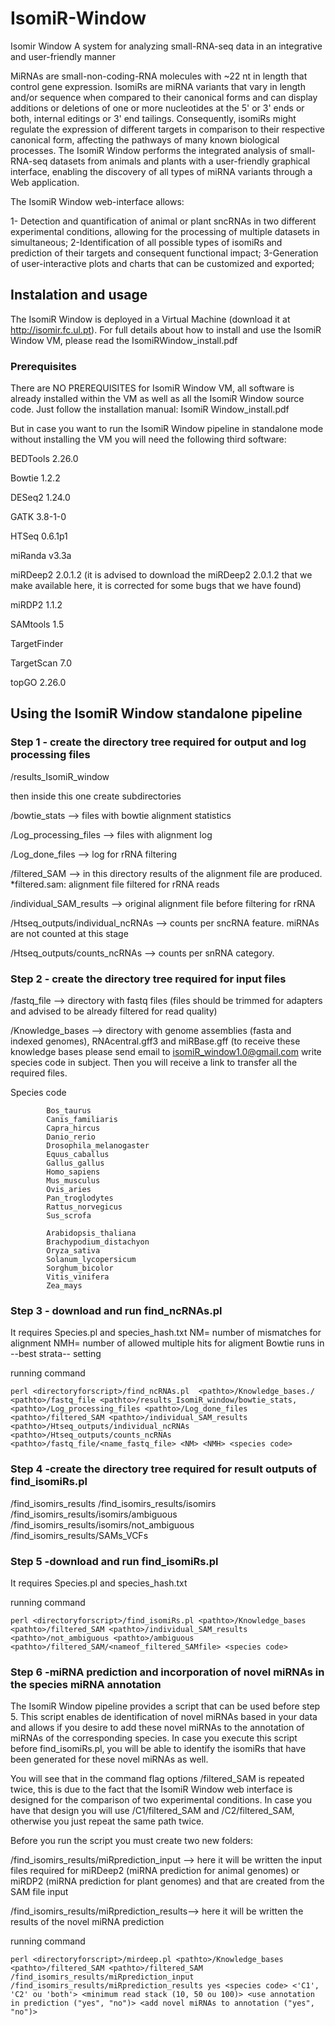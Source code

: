 # IsomiR-Window
Isomir Window A system for analyzing small-RNA-seq data in an integrative and user-friendly manner

MiRNAs are small-non-coding-RNA molecules with ~22 nt in length that control gene expression. IsomiRs are miRNA variants that vary in length and/or sequence when compared to their canonical forms and can display additions or deletions of one or more nucleotides at the 5' or 3' ends or both, internal editings or 3' end tailings. Consequently, isomiRs might regulate the expression of different targets in comparison to their respective canonical form, affecting the pathways of many known biological processes. 
The IsomiR Window performs the integrated analysis of small-RNA-seq datasets from animals and plants with a user-friendly graphical interface, enabling the discovery of all types of miRNA variants through a Web application. 

The IsomiR Window web-interface allows:

1- Detection and quantification of animal or plant sncRNAs in two different experimental conditions, allowing for the processing of multiple datasets in simultaneous;
2-Identification of all possible types of isomiRs and prediction of their targets and consequent functional impact;
3-Generation of user-interactive plots and charts that can be customized and exported;


 ## Instalation and usage

The IsomiR Window is deployed in a Virtual Machine (download it at http://isomir.fc.ul.pt). For full details about how to install and use the IsomiR Window VM, please read the IsomiRWindow_install.pdf

### Prerequisites

There are NO PREREQUISITES for IsomiR Window VM, all software is already installed within the VM as well as all the IsomiR Window source code. Just follow the  installation manual: IsomiR Window_install.pdf

But in case you want to run the IsomiR Window pipeline in standalone mode without installing the VM you will need the following third software:

BEDTools 2.26.0

Bowtie 1.2.2

DESeq2 1.24.0

GATK 3.8-1-0

HTSeq 0.6.1p1

miRanda v3.3a

miRDeep2 2.0.1.2 (it is advised to download the miRDeep2 2.0.1.2 that we make available here, it is corrected for some bugs that we have found)

miRDP2 1.1.2

SAMtools 1.5

TargetFinder

TargetScan 7.0

topGO 2.26.0



## Using the IsomiR Window standalone pipeline

### Step 1 - create the directory tree required for output and log processing files

/results_IsomiR_window

then inside this one create subdirectories

/bowtie_stats --> files with bowtie alignment statistics

/Log_processing_files --> files with alignment log

/Log_done_files --> log for rRNA filtering

/filtered_SAM --> in this directory  results of the alignment file are produced. *filtered.sam: alignment file filtered for rRNA reads

/individual_SAM_results --> original alignment file before filtering for rRNA

/Htseq_outputs/individual_ncRNAs --> counts per sncRNA feature. miRNAs are not counted at this stage

/Htseq_outputs/counts_ncRNAs --> counts per snRNA category.

### Step 2 - create the directory tree required for input files 

/fastq_file --> directory with fastq files (files should be trimmed for adapters and advised to be already filtered for read quality)

/Knowledge_bases --> directory with genome assemblies (fasta and indexed genomes), RNAcentral.gff3 and miRBase.gff (to receive these knowledge bases please send email to isomiR_window1.0@gmail.com write species code in subject. Then you will receive a link to transfer all the required files.

Species code 
            
            Bos_taurus
            Canis_familiaris
            Capra_hircus
            Danio_rerio
            Drosophila_melanogaster
            Equus_caballus
            Gallus_gallus
            Homo_sapiens
            Mus_musculus
            Ovis_aries
            Pan_troglodytes
            Rattus_norvegicus
            Sus_scrofa
            
            Arabidopsis_thaliana
            Brachypodium_distachyon
            Oryza_sativa
            Solanum_lycopersicum
            Sorghum_bicolor
            Vitis_vinifera
            Zea_mays


### Step 3 - download and run find_ncRNAs.pl
 It requires Species.pl and species_hash.txt
 NM= number of mismatches for alignment
 NMH= number of allowed multiple hits for aligment
 Bowtie runs in --best strata-- setting
 
 running command
 
    perl <directoryforscript>/find_ncRNAs.pl  <pathto>/Knowledge_bases./ <pathto>/fastq_file <pathto>/results_IsomiR_window/bowtie_stats, <pathto>/Log_processing_files <pathto>/Log_done_files <pathto>/filtered_SAM <pathto>/individual_SAM_results <pathto>/Htseq_outputs/individual_ncRNAs <pathto>/Htseq_outputs/counts_ncRNAs <pathto>/fastq_file/<name_fastq_file> <NM> <NMH> <species code>
 
 
### Step 4 -create the directory tree required for result outputs of find_isomiRs.pl
/find_isomirs_results
/find_isomirs_results/isomirs
/find_isomirs_results/isomirs/ambiguous
/find_isomirs_results/isomirs/not_ambiguous
/find_isomirs_results/SAMs_VCFs

### Step 5 -download and run find_isomiRs.pl
 It requires Species.pl and species_hash.txt
 
 running command
 
    perl <directoryforscript>/find_isomiRs.pl <pathto>/Knowledge_bases <pathto>/filtered_SAM <pathto>/individual_SAM_results <pathto>/not_ambiguous <pathto>/ambiguous <pathto>/filtered_SAM/<nameof_filtered_SAMfile> <species code>
    
### Step 6 -miRNA prediction and incorporation of novel miRNAs in the species miRNA annotation
The IsomiR Window pipeline provides a script that can be used before step 5. This script enables de identification of novel miRNAs based in your data and allows if you desire to add these novel miRNAs to the annotation of miRNAs of the corresponding species. In case you execute this script before find_isomiRs.pl, you will be able to identify the isomiRs that have been generated for these novel miRNAs as well.

You will see that in the command flag options <pathto>/filtered_SAM is repeated twice, this is due to the fact that the IsomiR Window web interface is designed for the comparison of two experimental conditions. In case you have that design  you will use <pathto>/C1/filtered_SAM and <pathto>/C2/filtered_SAM, otherwise you just repeat the same path twice.

Before you run the script you must create two new folders:

/find_isomirs_results/miRprediction_input --> here it will be written the input files required for miRDeep2 (miRNA prediction for animal genomes) or miRDP2 (miRNA prediction for plant genomes) and that are created from the SAM file input 

/find_isomirs_results/miRprediction_results--> here it will be written the results of the novel miRNA prediction 

running command


    perl <directoryforscript>/mirdeep.pl <pathto>/Knowledge_bases <pathto>/filtered_SAM <pathto>/filtered_SAM /find_isomirs_results/miRprediction_input /find_isomirs_results/miRprediction_results yes <species code> <'C1', 'C2' ou 'both'> <minimum read stack (10, 50 ou 100)> <use annotation in prediction ("yes", "no")> <add novel miRNAs to annotation ("yes", "no")>

 
 


